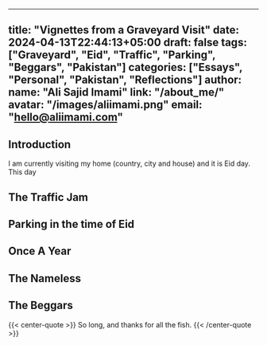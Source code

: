 <!--
SPDX-FileCopyrightText: 2022 - 2024 Ali Sajid Imami

SPDX-License-Identifier: CC-BY-NC-SA-4.0
-->

---
title: "Vignettes from a Graveyard Visit"
date: 2024-04-13T22:44:13+05:00
draft: false
tags: ["Graveyard", "Eid", "Traffic", "Parking", "Beggars", "Pakistan"]
categories: ["Essays", "Personal", "Pakistan", "Reflections"]
author:
  name: "Ali Sajid Imami"
  link: "/about_me/"
  avatar: "/images/aliimami.png"
  email: "hello@aliimami.com"
---

## Introduction

I am currently visiting my home (country, city and house) and it is Eid day.
This day

## The Traffic Jam

<!-- Write about the traffic situation going to the graveyard. -->

## Parking in the time of Eid

<!-- Talk about the parking and parking tricks we used. -->

## Once A Year

<!-- Write about these visits people do once a year. and how they are both sad and important -->

## The Nameless

<!-- Write about the nameless graves -->

## The Beggars

<!-- Write about the beggars and the choice of doing something or nothing -->

{{< center-quote >}}
So long, and thanks for all the fish.
{{< /center-quote >}}
